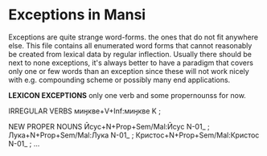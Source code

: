 # Exceptions in Mansi

Exceptions are quite strange word-forms. the ones that do not fit anywhere 
else. This file contains all enumerated word forms that cannot reasonably be
created from lexical data by regular inflection. Usually there should be next
to none exceptions, it's always better to have a paradigm that covers only
one or few words than an exception since these will not work nicely with e.g.
compounding scheme or possibly many end applications.

**LEXICON EXCEPTIONS** only one verb and some propernounss for now.


IRREGULAR VERBS
 миӈкве+V+Inf:миӈкве K ;

NEW PROPER NOUNS
 Ӣсус+N+Prop+Sem/Mal:Ӣсус N-01_ ;
 Лука+N+Prop+Sem/Mal:Лука N-01_ ;
 Кристос+N+Prop+Sem/Mal:Кристос N-01_ ;
...
